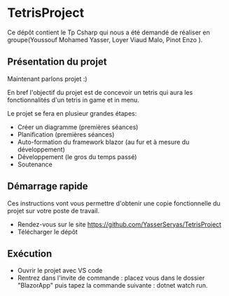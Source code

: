 # TetrisProject

  Ce dépôt contient le Tp Csharp qui nous a été demandé de réaliser en groupe(Youssouf Mohamed Yasser, Loyer Viaud Malo, Pinot Enzo ).
 
 ## Présentation du projet

  Maintenant parlons projet :) 

  En bref l'objectif du projet est de concevoir un tetris qui aura les fonctionnalités d'un tetris in game et in menu.

  Le projet se fera en plusieur grandes étapes: 
  - Créer un diagramme (premières séances)
  - Planification (premières séances)
  - Auto-formation du framework blazor (au fur et à mesure du développement)
  - Développement (le gros du temps passé)
  - Soutenance
 
## Démarrage rapide
  Ces instructions vont vous permettre d'obtenir une copie fonctionnelle du projet sur votre poste de travail.
  *   Rendez-vous sur le site https://github.com/YasserSeryas/TetrisProject
  *   Télécharger le dépôt
## Exécution
  - Ouvrir le projet avec VS code
  - Rentrez dans l'invite de commande : placez vous dans le dossier "BlazorApp" puis tapez la commande suivante : dotnet watch run. 
